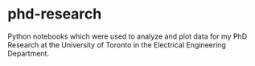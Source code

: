 # phd-research
Python notebooks which were used to analyze and plot data for my PhD Research at the University of Toronto in the Electrical Engineering Department.

